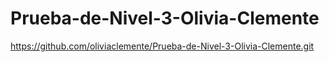 # Prueba-de-Nivel-3-Olivia-Clemente
https://github.com/oliviaclemente/Prueba-de-Nivel-3-Olivia-Clemente.git
